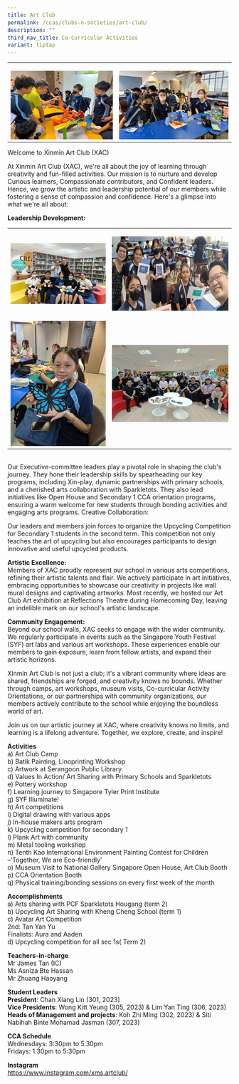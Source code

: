 ```yaml
---
title: Art Club
permalink: /ccas/clubs-n-societies/art-club/
description: ""
third_nav_title: Co Curricular Activities
variant: tiptap
---
```

<table style="minWidth: 50px">
<colgroup>
<col>
<col>
</colgroup>
<tbody>
<tr>
<th rowspan="1" colspan="1">
<p></p>
<div class="isomer-image-wrapper">
<img style="width: 100%" height="auto" width="100%" alt="" src="/images/CCAs/Art Club/Picture1.jpg">
</div>
</th>
<th rowspan="1" colspan="1">
<p></p>
<div class="isomer-image-wrapper">
<img style="width: 100%" height="auto" width="100%" alt="" src="/images/CCAs/Art Club/Picture2.jpg">
</div>
</th>
</tr>
</tbody>
</table>
<p>Welcome to Xinmin Art Club (XAC)</p>
<p>At Xinmin Art Club (XAC), we're all about the joy of learning through
creativity and fun-filled activities. Our mission is to nurture and develop
Curious learners, Compassionate contributors, and Confident leaders. Hence,
we grow the artistic and leadership potential of our members while fostering
a sense of compassion and confidence. Here's a glimpse into what we're
all about:</p>
<p><strong>Leadership Development:</strong>
</p>
<table style="minWidth: 50px">
<colgroup>
<col>
<col>
</colgroup>
<tbody>
<tr>
<th rowspan="1" colspan="1">
<p></p>
<div class="isomer-image-wrapper">
<img style="width: 100%" height="auto" width="100%" alt="" src="/images/CCAs/Art Club/art_club1.jpg">
</div>
</th>
<th rowspan="1" colspan="1">
<p></p>
<div class="isomer-image-wrapper">
<img style="width: 100%" height="auto" width="100%" alt="" src="/images/CCAs/Art Club/art_club2.jpg">
</div>
</th>
</tr>
<tr>
<td rowspan="1" colspan="1">
<p></p>
<div class="isomer-image-wrapper">
<img style="width: 100%" height="auto" width="100%" alt="" src="/images/CCAs/Art Club/art_club3.jpg">
</div>
</td>
<td rowspan="1" colspan="1">
<p></p>
<div class="isomer-image-wrapper">
<img style="width: 100%" height="auto" width="100%" alt="" src="/images/CCAs/Art Club/art_club4.jpg">
</div>
</td>
</tr>
</tbody>
</table>
<p>
<br>Our Executive-committee leaders play a pivotal role in shaping the club's
journey. They hone their leadership skills by spearheading our key programs,
including Xin-play, dynamic partnerships with primary schools, and a cherished
arts collaboration with Sparkletots. They also lead initiatives like Open
House and Secondary 1 CCA orientation programs, ensuring a warm welcome
for new students through bonding activities and engaging arts programs.
Creative Collaboration:</p>
<p>Our leaders and members join forces to organize the Upcycling Competition
for Secondary 1 students in the second term. This competition not only
teaches the art of upcycling but also encourages participants to design
innovative and useful upcycled products.</p>
<p><strong>Artistic Excellence:</strong>
<br>Members of XAC proudly represent our school in various arts competitions,
refining their artistic talents and flair. We actively participate in art
initiatives, embracing opportunities to showcase our creativity in projects
like wall mural designs and captivating artworks. Most recently, we hosted
our Art Club Art exhibition at Reflections Theatre during Homecoming Day,
leaving an indelible mark on our school's artistic landscape.</p>
<p><strong>Community Engagement:</strong>
<br>Beyond our school walls, XAC seeks to engage with the wider community.
We regularly participate in events such as the Singapore Youth Festival
(SYF) art labs and various art workshops. These experiences enable our
members to gain exposure, learn from fellow artists, and expand their artistic
horizons.</p>
<p>Xinmin Art Club is not just a club; it's a vibrant community where ideas
are shared, friendships are forged, and creativity knows no bounds. Whether
through camps, art workshops, museum visits, Co-curricular Activity Orientations,
or our partnerships with community organizations, our members actively
contribute to the school while enjoying the boundless world of art.</p>
<p>Join us on our artistic journey at XAC, where creativity knows no limits,
and learning is a lifelong adventure. Together, we explore, create, and
inspire!</p>
<p><strong>Activities</strong>
<br>a) Art Club Camp
<br>b) Batik Painting, Linoprinting Workshop
<br>c) Artwork at Serangoon Public Library
<br>d) Values In Action/ Art Sharing with Primary Schools and Sparkletots
<br>e) Pottery workshop
<br>f) Learning journey to Singapore Tyler Print Institute
<br>g) SYF Illuminate!
<br>h) Art competitions
<br>i) Digital drawing with various apps
<br>j) In-house makers arts program
<br>k) Upcycling competition for secondary 1
<br>l) Plank Art with community
<br>m) Metal tooling workshop
<br>n) Tenth Kao International Environment Painting Contest for Children –‘Together,
We are Eco-friendly’
<br>o) Museum Visit to National Gallery Singapore Open House, Art Club Booth
<br>p) CCA Orientation Booth
<br>q) Physical training/bonding sessions on every first week of the month
<br>
</p>
<p><strong>Accomplishments</strong>
<br>a) Arts sharing with PCF Sparkletots Hougang (term 2)
<br>b) Upcycling Art Sharing with Kheng Cheng School (term 1)
<br>c) Avatar Art Competition
<br>2nd: Tan Yan Yu
<br>Finalists: Aura and Aaden
<br>d) Upcycling competition for all sec 1s( Term 2)</p>
<p><strong>Teachers-in-charge</strong>
<br>Mr James Tan (IC)
<br>Ms Asniza Bte Hassan
<br>Mr Zhuang Haoyang
<br>
</p>
<p><strong>Student Leaders</strong>
<br><strong>President</strong>: Chan Xiang Lin (301, 2023)
<br><strong>Vice Presidents</strong>: Wong Kitt Yeung (305, 2023) &amp; Lim
Yan Ting (306, 2023)
<br><strong>Heads of Management and projects</strong>: Koh Zhi Ming (302,
2023) &amp; Siti Nabihah Binte Mohamad Jasman (307, 2023)</p>
<p><strong>CCA Schedule</strong>
<br>Wednesdays: 3:30pm to 5.30pm
<br>Fridays: 1.30pm to 5:30pm</p>
<p><strong>Instagram</strong>
<br><a href="https://www.instagram.com/xms.artclub/" rel="noopener noreferrer nofollow" target="_blank">https://www.instagram.com/xms.artclub/</a>
</p>